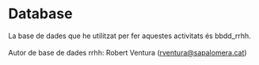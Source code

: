 # Database

La base de dades que he utilitzat per fer aquestes activitats és bbdd_rrhh.<br><br>
Autor de base de dades rrhh: Robert Ventura (rventura@sapalomera.cat)
